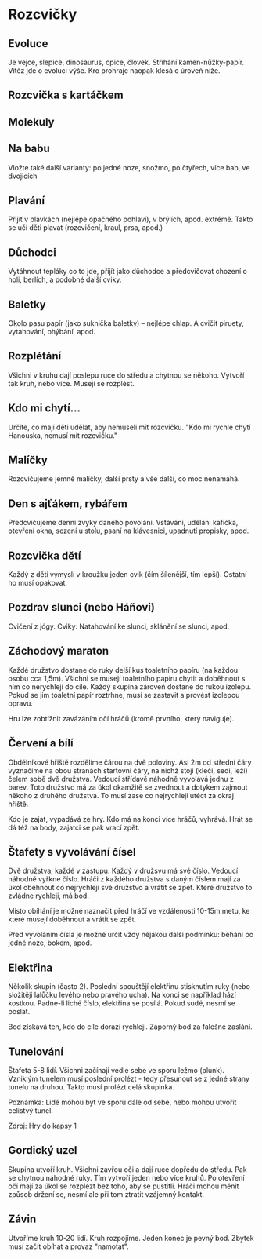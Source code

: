 Rozcvičky
=========

Evoluce
-------

Je vejce, slepice, dinosaurus, opice, človek. Stříhání kámen-nůžky-papír. Vítěz jde o evoluci výše. Kro prohraje naopak klesá o úroveň níže.


Rozcvička s kartáčkem
---------------------


Molekuly
--------


Na babu
-------
Vložte také další varianty: po jedné noze, snožmo, po čtyřech, více bab, ve dvojicích


Plavání
-------

Přijít v plavkách (nejlépe opačného pohlaví), v brýlích, apod. extrémě. Takto se učí děti plavat (rozcvičení, kraul, prsa, apod.)


Důchodci
--------

Vytáhnout tepláky co to jde, přijít jako důchodce a předcvičovat chození o holi, berlích, a podobné další cviky.


Baletky
-------
Okolo pasu papír (jako suknička baletky) – nejlépe chlap. A cvičit piruety, vytahování, ohýbání, apod.


Rozplétání
----------
Všichni v kruhu dají poslepu ruce do středu a chytnou se někoho. Vytvoří tak kruh, nebo více. Musejí se rozplést.


Kdo mi chytí...
---------------
Určíte, co mají děti udělat, aby nemuseli mít rozcvičku. "Kdo mi rychle chytí Hanouska, nemusí mít rozcvičku."


Malíčky
-------
Rozcvičujeme jemně malíčky, další prsty a vše další, co moc nenamáhá.


Den s ajťákem, rybářem
----------------------
Předcvičujeme denní zvyky daného povolání. Vstávání, udělání kafíčka, otevření okna, sezení u stolu, psaní na klávesnici, upadnutí propisky, apod.


Rozcvička dětí
--------------
Každý z dětí vymyslí v kroužku jeden cvik (čím šílenější, tím lepší). Ostatní ho musí opakovat.


Pozdrav slunci (nebo Háňovi)
----------------------------
Cvičení z jógy. Cviky: Natahování ke slunci, sklánění se slunci, apod.


Záchodový maraton
-----------------
Každé družstvo dostane do ruky delší kus toaletního papíru (na každou osobu cca 1,5m). Všichni se musejí toaletního papíru chytit a doběhnout s ním co nerychleji do cíle. Každý skupina zároveň dostane do rukou izolepu. Pokud se jim toaletní papír roztrhne, musí se zastavit a provést izolepou opravu.

Hru lze zobtížnit zavázáním očí hráčů (kromě prvního, který naviguje).


Červení a bílí
--------------
Obdélníkové hřiště rozdělíme čárou na dvě poloviny. Asi 2m od střední čáry vyznačíme na obou stranách startovní čáry, na nichž stojí (klečí, sedí, leží) čelem  sobě dvě družstva. Vedoucí střídavě náhodně vyvolává jednu z barev. Toto družstvo má za úkol okamžitě se zvednout a dotykem zajmout někoho z druhého družstva. To musí zase co nejrychleji utéct za okraj hřiště.

Kdo je zajat, vypadává ze hry. Kdo má na konci více hráčů, vyhrává. Hrát se dá též na body, zajatci se pak vrací zpět.


Štafety s vyvolávání čísel
--------------------------

Dvě družstva, každé v zástupu. Každý v družsvu má své číslo. Vedoucí náhodně vyřkne číslo. Hráči z každého družstva 
s daným číslem mají za úkol oběhnout co nejrychleji své družstvo a vrátit se zpět. 
Které družstvo to zvládne rychleji, má bod.

Místo obíhání je možné naznačit před hráčí ve vzdálenosti 10-15m metu, ke které musejí doběhnout a vrátit se zpět.

Před vyvoláním čísla je možné určit vždy nějakou další podmínku: běhání po jedné noze, bokem, apod.


Elektřina
---------

Několik skupin (často 2). Poslední spouštějí elektřinu stisknutím ruky (nebo složitěji lalůčku levého nebo pravého ucha). 
Na konci se například hází kostkou. Padne-li liché číslo, elektřina se posílá. Pokud sudé, nesmí se poslat.

Bod získává ten, kdo do cíle dorazí rychleji. Záporný bod za falešné zaslání.


Tunelování
----------

Štafeta 5-8 lidí. Všichni začínají vedle sebe ve sporu ležmo (plunk). Vzniklým tunelem musí poslední prolézt - tedy
přesunout se z jedné strany tunelu na druhou. Takto musí prolézt celá skupinka.
 
Poznámka: Lidé mohou být ve sporu dále od sebe, nebo mohou utvořit celistvý tunel.

Zdroj: Hry do kapsy 1


Gordický uzel
-------------

Skupina utvoří kruh. Všichni zavřou oči a dají ruce dopředu do středu. Pak se chytnou náhodné ruky. Tím vytvoří jeden
nebo více kruhů. Po otevření očí mají za úkol se rozplézt bez toho, aby se pustitli. Hráči mohou měnit způsob držení se,
nesmí ale při tom ztratit vzájemný kontakt.


Závin
-----

Utvoříme kruh 10-20 lidí. Kruh rozpojíme. Jeden konec je pevný bod. Zbytek musí začít obíhat a provaz "namotat".
